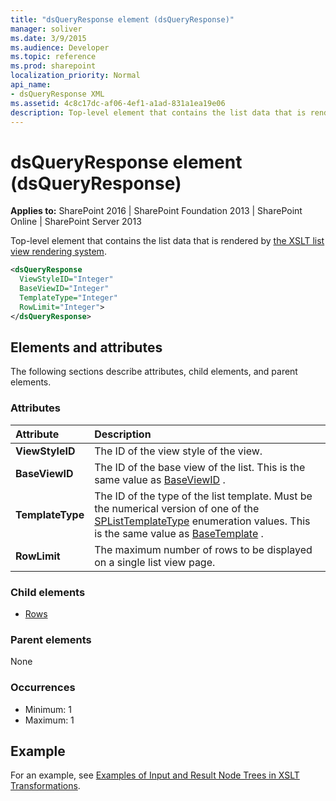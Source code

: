 ```yaml
---
title: "dsQueryResponse element (dsQueryResponse)"
manager: soliver
ms.date: 3/9/2015
ms.audience: Developer
ms.topic: reference
ms.prod: sharepoint
localization_priority: Normal
api_name:
- dsQueryResponse XML
ms.assetid: 4c8c17dc-af06-4ef1-a1ad-831a1ea19e06
description: Top-level element that contains the list data that is rendered by the XSLT list view rendering system.
---
```


# dsQueryResponse element (dsQueryResponse)

**Applies to:** SharePoint 2016 | SharePoint Foundation 2013 | SharePoint Online | SharePoint Server 2013
  
Top-level element that contains the list data that is rendered by [the XSLT list view rendering system](https://msdn.microsoft.com/library/7c1e0b6f-f53f-4379-a2b3-fbbaf2e00593%28Office.15%29.aspx).
  
```XML
<dsQueryResponse 
  ViewStyleID="Integer" 
  BaseViewID="Integer" 
  TemplateType="Integer" 
  RowLimit="Integer">
</dsQueryResponse>
```

## Elements and attributes

The following sections describe attributes, child elements, and parent elements.

### Attributes

|**Attribute**|**Description**|
|:-----|:-----|
|**ViewStyleID** <br/> |The ID of the view style of the view.  <br/> |
|**BaseViewID** <br/> |The ID of the base view of the list. This is the same value as [BaseViewID](https://msdn.microsoft.com/library/Microsoft.SharePoint.SPView.BaseViewID.aspx) .  <br/> |
|**TemplateType** <br/> |The ID of the type of the list template. Must be the numerical version of one of the [SPListTemplateType](https://msdn.microsoft.com/library/Microsoft.SharePoint.SPListTemplateType.aspx) enumeration values. This is the same value as [BaseTemplate](https://msdn.microsoft.com/library/Microsoft.SharePoint.SPList.BaseTemplate.aspx) .  <br/> |
|**RowLimit** <br/> |The maximum number of rows to be displayed on a single list view page.  <br/> |
   
### Child elements

- [Rows](rows-dsqueryresponse.md)
   
### Parent elements

None
  
### Occurrences

- Minimum: 1
- Maximum: 1  
   
## Example

For an example, see [Examples of Input and Result Node Trees in XSLT Transformations](https://msdn.microsoft.com/library/cbe88144-25ac-4cd2-8f2a-50e8c271c6ae%28Office.15%29.aspx).
  

